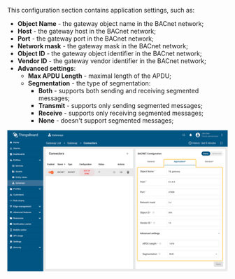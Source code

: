 This configuration section contains application settings, such as:

- **Object Name** - the gateway object name in the BACnet network;
- **Host** - the gateway host in the BACnet network;
- **Port** - the gateway port in the BACnet network;
- **Network mask** - the gateway mask in the BACnet network;
- **Object ID** - the gateway object identifier in the BACnet network;
- **Vendor ID** - the gateway vendor identifier in the BACnet network;
- **Advanced settings**:
  - **Max APDU Length** - maximal length of the APDU;
  - **Segmentation** - the type of segmentation:
    - **Both** - supports both sending and receiving segmented messages;
    - **Transmit** - supports only sending segmented messages;
    - **Receive** - supports only receiving segmented messages;
    - **None** - doesn't support segmented messages;

![image](/images/gateway/bacnet-connector/bacnet-application-basic-1-ce.png)
